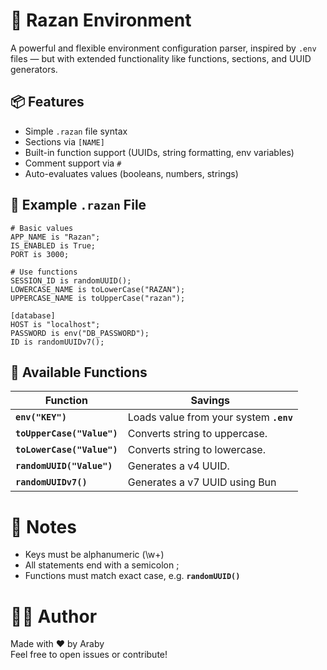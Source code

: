 # 🌱 Razan Environment

A powerful and flexible environment configuration parser, inspired by `.env` files — but with extended functionality like functions, sections, and UUID generators.


## 📦 Features

- Simple `.razan` file syntax
- Sections via `[NAME]`
- Built-in function support (UUIDs, string formatting, env variables)
- Comment support via `#`
- Auto-evaluates values (booleans, numbers, strings)


## 📄 Example `.razan` File

```razan
# Basic values
APP_NAME is "Razan";
IS_ENABLED is True;
PORT is 3000;

# Use functions
SESSION_ID is randomUUID();
LOWERCASE_NAME is toLowerCase("RAZAN");
UPPERCASE_NAME is toUpperCase("razan");

[database]
HOST is "localhost";
PASSWORD is env("DB_PASSWORD");
ID is randomUUIDv7();
```

## 🧠 Available Functions

|           Function           |                   Savings                     |
|------------------------------|-----------------------------------------------|
| **`env("KEY")`**             | Loads value from your system **`.env`**       |
| **`toUpperCase("Value")`**   | Converts string to uppercase.                 |
| **`toLowerCase("Value")`**   | Converts string to lowercase.                 |
| **`randomUUID("Value")`**    | Generates a v4 UUID.                          |
| **`randomUUIDv7()`**	       | Generates a v7 UUID using Bun                 |


# 📌 Notes
- Keys must be alphanumeric (\w+)
- All statements end with a semicolon ;
- Functions must match exact case, e.g. **`randomUUID()`**

# 🧑‍💻 Author
Made with ❤️ by Araby<br/>Feel free to open issues or contribute!